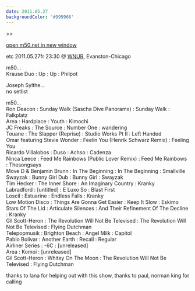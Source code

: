 ```yaml
---
date: 2011.05.27
backgroundColor: '#999966'
---
```


\>>

[open m50.net in new window  
](http://m50.net/)  

etc 2011.05.27fr 23:30 @ [WNUR](http://www.wnur.org/), Evanston-Chicago  

m50...  
Krause Duo : Up : Up : Philpot  

Joseph Sylthe...  
no setlist  

m50...  
Ron Deacon : Sunday Walk (Sascha Dive Panoramx) : Sunday Walk : Falkplatz  
Area : Hardplace : Youth : Kimochi  
JC Freaks : The Source : Number One : wandering  
Touane : The Slapper (Reprise) : Studio Works Pt II : Left Handed  
Omar featuring Stevie Wonder : Feelin You (Henrik Schwarz Remix) : Feeling You  
Ricardo Villalobos : Duso : Achso : Cadenza  
Ninca Leece : Feed Me Rainbows (Public Lover Remix) : Feed Me Rainbows : Thesongsays  
Move D & Benjamin Brunn : In The Beginning : In The Beginning : Smallville  
Swayzak : Bunny Girl Dub : Bunny Girl : Swayzak  
Tim Hecker : The Inner Shore : An Imaginary Country : Kranky  
Labradford : \[untitled\] : E Luxo So : Blast First  
Loscil : Estuarine : Endless Falls : Kranky  
Low Motion Disco : Things Are Gonna Get Easier : Keep It Slow : Eskimo  
Stars Of The Lid : Articulate Silences : And Their Refinement Of The Decline : Kranky  
Gil Scott-Heron : The Revolution Will Not Be Televised : The Revolution Will Not Be Televised : Flying Dutchman  
Telepopmusik : Brighton Beach : Angel Milk : Capitol  
Pablo Bolivar : Another Earth : Recall : Regular  
Airliner Series : -6C : \[unreleased\]  
Area : Komoi : \[unreleased\]  
Gil Scott-Heron : Whitey On The Moon : The Revolution Will Not Be Televised : Flying Dutchman  

thanks to lana for helping out with this show, thanks to paul, norman king for calling